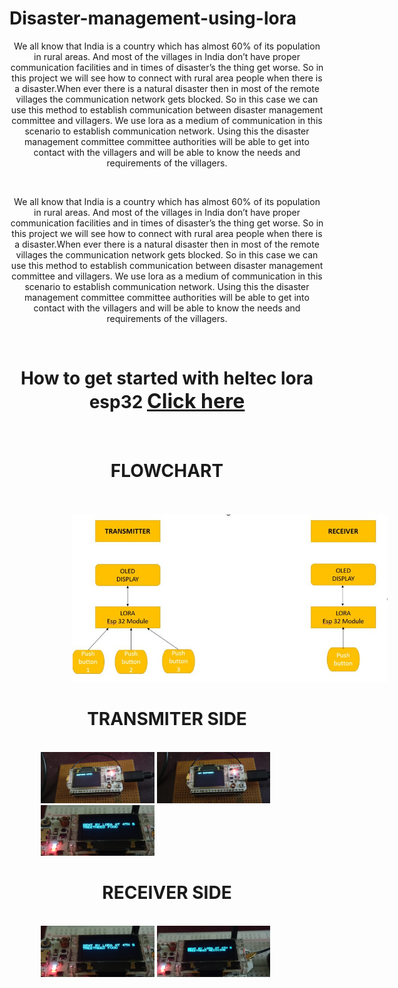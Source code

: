 # Disaster-management-using-lora
<p style="text-align: center; ">We all know that India is a country which has almost 60% of its population
        in rural areas. And most of the villages in India don’t have proper communication facilities and in times
        of disaster’s the thing get worse. So in this project we will see how to connect with rural area people when
        there is a disaster.When ever there is a natural disaster then in most of the remote villages the
        communication network gets blocked. So in this case we can use this method to establish communication
        between disaster management committee and villagers. We use lora as a medium of communication in
        this scenario to establish communication network. Using this the disaster management committee
        committee authorities will be able to get into contact with the villagers and will be able to know the needs
        and requirements of the villagers.
    </p>
    <br>
    <p style="text-align: center;" >We all know that India is a country which has almost 60% of its population
        in rural areas. And most of the villages in India don’t have proper communication facilities and in times
        of disaster’s the thing get worse. So in this project we will see how to connect with rural area people when
        there is a disaster.When ever there is a natural disaster then in most of the remote villages the
        communication network gets blocked. So in this case we can use this method to establish communication
        between disaster management committee and villagers. We use lora as a medium of communication in
        this scenario to establish communication network. Using this the disaster management committee
        committee authorities will be able to get into contact with the villagers and will be able to know the needs
        and requirements of the villagers.
    </p>
    <br>
    <h1 style="text-align: center;" >How to get started with heltec lora esp32 <a href="https://docs.heltec.org/en/node/esp32/quick_start.html" target="_blank" style="font-size: 2rem; ">Click here</a></h1>
    <br>
    <h1 style="text-align: center;">FLOWCHART</h1>
    <BR></BR>
    <div class="row">
        <img src="images/flowchart.JPG" style="padding-left: 20%;" alt="">
    </div>
    <h1 style="text-align: center;">TRANSMITER SIDE </h1>
    <br>
    <div class="row">
        <div class="col-lg-4 col-md-6" style="padding-left: 10%;">
            <img src="images/transmitter_side _2.jpg" style="width:40%; height: auto;" alt="loading">
            <img src="images/transmitter_side.jpg" style="width:40%; height: auto;" alt="loading">
        </div>
        <div class="col-lg-4 col-md-6" style="padding-left: 10%;">
            <img src="images/receiver_side.jpg" style="width:40%; height: auto;" alt="loading">
        </div>
        <h1 style="text-align: center;">RECEIVER SIDE </h1>
        <br>
        <div class="row">
            <div class="col-lg-4 col-md-6" style="padding-left: 10%;">
                <img src="images/receiver_side.jpg" style="width:40%; height: auto;" alt="loading">
                <img src="images/receiver_side_2.jpg" style="width:40%; height: auto;" alt="loading">
            </div>
        </div>
